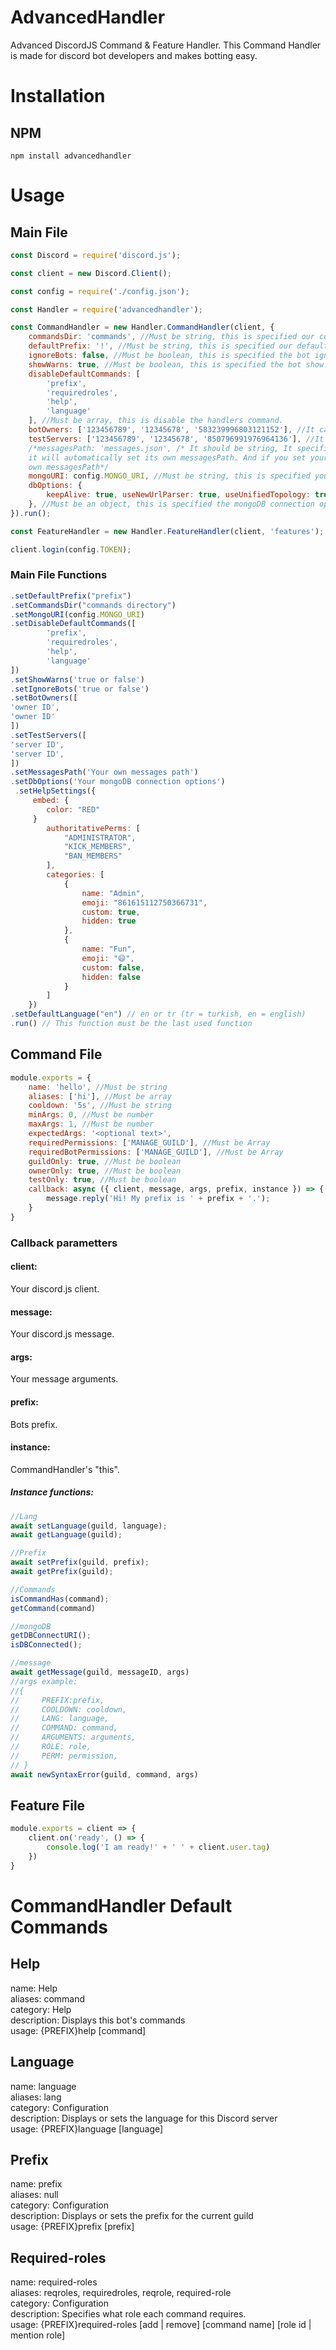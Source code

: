 # AdvancedHandler
Advanced DiscordJS Command &amp; Feature Handler. This Command Handler is made for discord bot developers and makes botting easy.

# Installation

## NPM

```
npm install advancedhandler
```

# Usage

## Main File

```js
const Discord = require('discord.js');

const client = new Discord.Client();

const config = require('./config.json');

const Handler = require('advancedhandler');

const CommandHandler = new Handler.CommandHandler(client, {
    commandsDir: 'commands', //Must be string, this is specified our commands directory.
    defaultPrefix: '!', //Must be string, this is specified our default prefix. If have no prefix using "!".
    ignoreBots: false, //Must be boolean, this is specified the bot ignore another bots or not.
    showWarns: true, //Must be boolean, this is specified the bot show warns or not.
    disableDefaultCommands: [
        'prefix',
        'requiredroles',
        'help',
        'language'
    ], //Must be array, this is disable the handlers command.
    botOwners: ['123456789', '12345678', '583239996803121152'], //It can be string if have 1 owner, it specified the bot owners.
    testServers: ['123456789', '12345678', '850796991976964136'], //It can be string if have 1 test servers, it specified the bot test servers.
    /*messagesPath: 'messages.json', /* It should be string, It specified the messages path. If you leave this blank,
    it will automatically set its own messagesPath. And if you set your own messagesPath you should write the handler own messagesPath to your
    own messagesPath*/
    mongoURI: config.MONGO_URI, //Must be string, this is specified your mongoDB connection uri
    dbOptions: {
        keepAlive: true, useNewUrlParser: true, useUnifiedTopology: true, useFindAndModify: false
    }, //Must be an object, this is specified the mongoDB connection options. If you don't set this handler do automatically set own options.
}).run();

const FeatureHandler = new Handler.FeatureHandler(client, 'features');

client.login(config.TOKEN);
```

### Main File Functions

```js
.setDefaultPrefix("prefix")
.setCommandsDir("commands directory")
.setMongoURI(config.MONGO_URI)
.setDisableDefaultCommands([
        'prefix',
        'requiredroles',
        'help',
        'language'
])
.setShowWarns('true or false')
.setIgnoreBots('true or false')
.setBotOwners([
'owner ID',
'owner ID'
])
.setTestServers([
'server ID',
'server ID',
])
.setMessagesPath('Your own messages path')
.setDbOptions('Your mongoDB connection options')
 .setHelpSettings({
     embed: {
        color: "RED"
     }
        authoritativePerms: [
            "ADMINISTRATOR",
            "KICK_MEMBERS",
            "BAN_MEMBERS"
        ],
        categories: [
            {
                name: "Admin",
                emoji: "861615112750366731",
                custom: true,
                hidden: true
            },
            {
                name: "Fun",
                emoji: "😄",
                custom: false,
                hidden: false
            }
        ]
    })
.setDefaultLanguage("en") // en or tr (tr = turkish, en = english)
.run() // This function must be the last used function
```

## Command File
```js
module.exports = {
    name: 'hello', //Must be string
    aliases: ['hi'], //Must be array
    cooldown: '5s', //Must be string
    minArgs: 0, //Must be number
    maxArgs: 1, //Must be number
    expectedArgs: '<optional text>',
    requiredPermissions: ['MANAGE_GUILD'], //Must be Array
    requiredBotPermissions: ['MANAGE_GUILD'], //Must be Array 
    guildOnly: true, //Must be boolean
    ownerOnly: true, //Must be boolean
    testOnly: true, //Must be boolean
    callback: async ({ client, message, args, prefix, instance }) => { //callback or execute or run
        message.reply('Hi! My prefix is ' + prefix + '.');
    }
}
```
### Callback parametters

#### client:

Your discord.js client.

#### message:

Your discord.js message.

#### args:

Your message arguments.

#### prefix:

Bots prefix.

#### instance:
CommandHandler's "this".

##### Instance functions:

```js
//Lang
await setLanguage(guild, language);
await getLanguage(guild);

//Prefix
await setPrefix(guild, prefix);
await getPrefix(guild);

//Commands
isCommandHas(command);
getCommand(command)

//mongoDB
getDBConnectURI();
isDBConnected();

//message
await getMessage(guild, messageID, args)
//args example:
//{
//     PREFIX:prefix,
//     COOLDOWN: cooldown,
//     LANG: language,
//     COMMAND: command,
//     ARGUMENTS: arguments,
//     ROLE: role,
//     PERM: permission,
// }
await newSyntaxError(guild, command, args)

```

## Feature File

```js
module.exports = client => {
    client.on('ready', () => {
        console.log('I am ready!' + ' ' + client.user.tag)
    })
}
```

# CommandHandler Default Commands

## Help 
name: Help <br />
aliases: command <br />
category: Help <br />
description: Displays this bot's commands <br />
usage: {PREFIX}help [command] <br />

## Language
name: language <br />
aliases: lang <br />
category: Configuration <br />
description: Displays or sets the language for this Discord server <br />
usage: {PREFIX}language [language] <br /> 

## Prefix
name: prefix <br />
aliases: null <br />
category: Configuration <br />
description: Displays or sets the prefix for the current guild <br />
usage: {PREFIX}prefix [prefix] <br />

## Required-roles
name: required-roles <br />
aliases: reqroles, requiredroles, reqrole, required-role <br />
category: Configuration <br />
description: Specifies what role each command requires. <br />
usage: {PREFIX}required-roles [add | remove] [command name] [role id | mention role] <br />